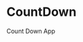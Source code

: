 # CountDown
 Count Down App
     
           
                                                         
                                                                       
                                                                       
                                                             
                                                      
                                   
                     
                
    
 
   
